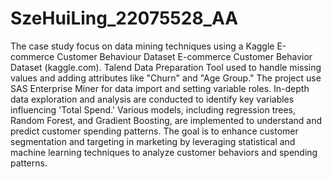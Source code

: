 # SzeHuiLing_22075528_AA
The case study focus on data mining techniques using a Kaggle E-commerce Customer Behaviour 
Dataset E-commerce Customer Behavior Dataset (kaggle.com). Talend Data Preparation Tool used to 
handle missing values and adding attributes like "Churn" and "Age Group." The project use SAS 
Enterprise Miner for data import and setting variable roles. In-depth data exploration and analysis are 
conducted to identify key variables influencing 'Total Spend.' Various models, including regression trees, 
Random Forest, and Gradient Boosting, are implemented to understand and predict customer spending 
patterns. The goal is to enhance customer segmentation and targeting in marketing by leveraging 
statistical and machine learning techniques to analyze customer behaviors and spending patterns.
